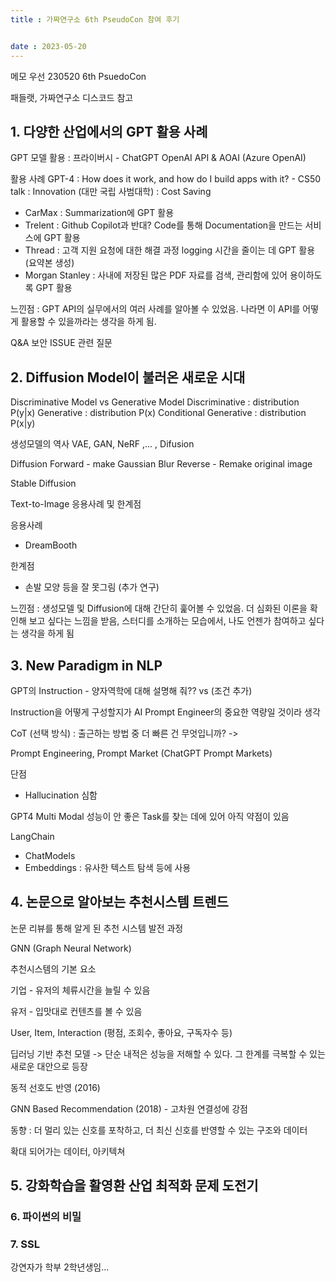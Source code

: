 ```yaml
--- 
title : 가짜연구소 6th PseudoCon 참여 후기


date : 2023-05-20
---
```


메모 우선
230520 6th PsuedoCon

패들랫, 가짜연구소 디스코드 참고

## 1. 다양한 산업에서의 GPT 활용 사례

<!-- 강연자 : 안성진 (Microsoft) -->

GPT 모델 활용 : 
프라이버시 - ChatGPT
OpenAI API & AOAI (Azure OpenAI)

활용 사례 
GPT-4 : How does it work, and how do I build apps with it? - CS50 talk
: Innovation  (대만 국립 사범대학)
: Cost Saving 
 - CarMax : Summarization에 GPT 활용 
 - Trelent : Github Copilot과 반대? Code를 통해 Documentation을 만드는 서비스에 GPT 활용
 - Thread : 고객 지원 요청에 대한 해결 과정 logging 시간을 줄이는 데 GPT 활용 (요약본 생성)
 - Morgan Stanley : 사내에 저장된 많은 PDF 자료를 검색, 관리함에 있어 용이하도록 GPT 활용

느낀점 : GPT API의 실무에서의 여러 사례를 알아볼 수 있었음. 나라면 이 API를 어떻게 활용할 수 있을까라는 생각을 하게 됨.

Q&A
보안 ISSUE 관련 질문

## 2. Diffusion Model이 불러온 새로운 시대

<!-- 강연자 : 조상우 --> 

Discriminative Model vs Generative Model
Discriminative : distribution P(y|x)
Generative : distribution P(x)
Conditional Generative : distribution P(x|y)

생성모델의 역사
VAE, GAN, NeRF ,... , Difusion

Diffusion
Forward - make Gaussian Blur
Reverse - Remake original image

Stable Diffusion

Text-to-Image 응용사례 및 한계점

응용사례
- DreamBooth

한계점

- 손발 모양 등을 잘 못그림 (추가 연구)

느낀점 : 생성모델 및 Diffusion에 대해 간단히 훑어볼 수 있었음. 더 심화된 이론을 확인해 보고 싶다는 느낌을 받음, 스터디를 소개하는 모습에서, 나도 언젠가 참여하고 싶다는 생각을 하게 됨



## 3. New Paradigm in NLP

<!-- 강연자 : 이정훈 (Allganize Korea) -->

GPT의 Instruction - 양자역학에 대해 설명해 줘?? vs (조건 추가)

Instruction을 어떻게 구성할지가 AI Prompt Engineer의 중요한 역량일 것이라 생각

CoT (선택 방식) : 출근하는 방법 중 더 빠른 건 무엇입니까? -> 

Prompt Engineering, Prompt Market (ChatGPT Prompt Markets)

단점 
- Hallucination 심함

GPT4 
Multi Modal
성능이 안 좋은 Task를 찾는 데에 있어 아직 약점이 있음

LangChain
- ChatModels
- Embeddings : 유사한 텍스트 탐색 등에 사용


## 4. 논문으로 알아보는 추천시스템 트렌드

<!-- 강연자 : 이경찬 (하나투어) -->

논문 리뷰를 통해 알게 된 추천 시스템 발전 과정

GNN (Graph Neural Network)

추천시스템의 기본 요소

기업 - 유저의 체류시간을 늘릴 수 있음

유저 - 입맛대로 컨텐츠를 볼 수 있음

User, Item, Interaction (평점, 조회수, 좋아요, 구독자수 등)

딥러닝 기반 추천 모델 -> 단순 내적은 성능을 저해할 수 있다. 그 한계를 극복할 수 있는 새로운 대안으로 등장

동적 선호도 반영 (2016)

GNN Based Recommendation (2018) - 고차원 연결성에 강점

동향 : 더 멀리 있는 신호를 포착하고, 더 최신 신호를 반영할 수 있는 구조와 데이터

확대 되어가는 데이터, 아키텍쳐


## 5. 강화학습을 활영환 산업 최적화 문제 도전기

<!-- 강연자 : 임용섭 -->


### 6. 파이썬의 비밀

<!-- 강연자 : 김광일 -->


### 7. SSL

강연자가 학부 2학년생임... <!-- 이게 재능인가?? -->
